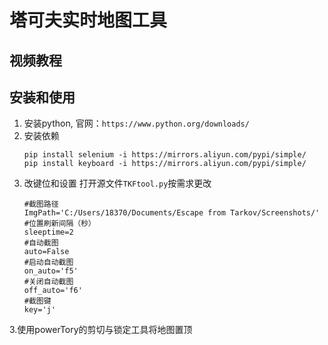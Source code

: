 # 塔可夫实时地图工具

## 视频教程
    

## 安装和使用
1. 安装python, 官网：`https://www.python.org/downloads/`
2. 安装依赖
    ```
    pip install selenium -i https://mirrors.aliyun.com/pypi/simple/
    pip install keyboard -i https://mirrors.aliyun.com/pypi/simple/
    ```
3. 改键位和设置
    打开源文件`TKFtool.py`按需求更改
    ```
    #截图路径
    ImgPath='C:/Users/18370/Documents/Escape from Tarkov/Screenshots/'
    #位置刷新间隔（秒）
    sleeptime=2
    #自动截图
    auto=False
    #启动自动截图
    on_auto='f5'
    #关闭自动截图
    off_auto='f6'
    #截图键
    key='j'
    ```
3.使用powerTory的剪切与锁定工具将地图置顶